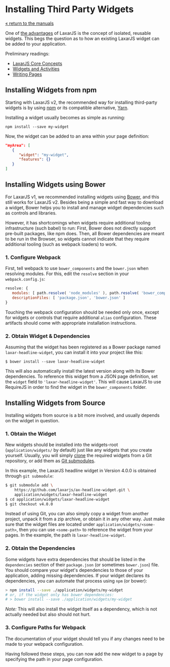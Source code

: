 # Installing Third Party Widgets

[« return to the manuals](index.md)

One of [the advantages](../why_laxar.md) of LaxarJS is the concept of isolated, reusable widgets.
This begs the question as to how an existing LaxarJS widget can be added to your application.

Preliminary readings:

- [LaxarJS Core Concepts](../concepts.md)
- [Widgets and Activities](widgets_and_activities.md)
- [Writing Pages](writing_pages.md)


## Installing Widgets from npm

Starting with LaxarJS v2, the recommended way for installing third-party widgets is by using [npm](https://www.npmjs.com/) or its compatible alternative, [Yarn](http://yarnpkg.com/).

Installing a widget usually becomes as simple as running:

```console
npm install --save my-widget
```

Now, the widget can be added to an area within your page definition:

```json
"myArea": [
   {
      "widget": "my-widget",
      "features": {}
   }
]
```


## Installing Widgets using Bower

For LaxarJS v1, we recommended installing widgets using [Bower](https://bower.io/), and this still works for LaxarJS v2.
Besides being a simple and fast way to download a widget, Bower helps you to install and manage widget dependencies such as controls and libraries.

However, it has shortcomings when widgets require additional tooling infrastructure (such babel) to run:
First, Bower does not directly support pre-built packages, like npm does.
Then, all Bower dependencies are meant to be run in the Browser, so widgets cannot indicate that they require additional tooling (such as webpack loaders) to work.


### 1. Configure Webpack

First, tell webpack to use `bower_components` and the `bower.json` when resolving modules.
For this, edit the `resolve` section in your `webpack.config.js`:

```js
resolve: {
   modules: [ path.resolve( 'node_modules' ), path.resolve( 'bower_components' ) ],
   descriptionFiles: [ 'package.json', 'bower.json' ]
}
```

Touching the webpack configuration should be needed only once, except for widgets or controls that require additional `alias` configuration.
These artifacts should come with appropriate installation instructions.


### 2. Obtain Widget & Dependencies

Assuming that the widget has been registered as a Bower package named `laxar-headline-widget`, you can install it into your project like this:

```console
$ bower install --save laxar-headline-widget
```

This will also automatically install the latest version along with its Bower dependencies.
To reference this widget from a JSON page definition, set the `widget` field to `'laxar-headline-widget'`.
This will cause LaxarJS to use RequireJS in order to find the widget in the `bower_components` folder.


## Installing Widgets from Source

Installing widgets from source is a bit more involved, and usually depends on the widget in question.


### 1. Obtain the Widget

New widgets should be installed into the widgets-root (`application/widgets/` by default) just like any widgets that you create yourself.
Usually, you will simply [clone](http://git-scm.com/docs/git-clone) the required widgets from a Git repository, or add them as [Git submodules](http://git-scm.com/docs/git-submodule).

In this example, the LaxarJS headline widget in Version 4.0.0 is obtained through `git submodule`:

```sh
$ git submodule add \
    https://github.com/laxarjs/ax-headline-widget.git \
    application/widgets/laxar-headline-widget
$ cd application/widgets/laxar-headline-widget
$ git checkout v4.0.0
```

Instead of using Git, you can also simply copy a widget from another project, unpack it from a zip archive, or obtain it in any other way.
Just make sure that the widget files are located under `application/widgets/<some-path>`, then you can use `<some-path>` to reference the widget from your pages.
In the example, the path is `laxar-headline-widget`.


### 2. Obtain the Dependencies

Some widgets have extra dependencies that should be listed in the `dependencies` section of their `package.json` (or sometimes `bower.json`) file.
You should compare your widget's dependencies to those of your application, adding missing dependencies.
If your widget declares its dependencies, you can automate that process using `npm` (or bower):

```sh
> npm install --save ./application/widgets/my-widget
# or, if the widget only has bower dependencies:
# > bower install --save ./application/widgets/my-widget
```

_Note:_ This will also install the widget itself as a dependency, which is not actually needed but also should not hurt.


### 3. Configure Paths for Webpack

The documentation of your widget should tell you if any changes need to be made to your webpack configuration.

Having followed these steps, you can now add the new widget to a page by specifying the path in your page configuration.
